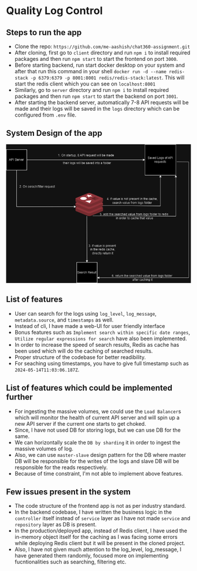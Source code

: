 
# Quality Log Control

## Steps to run the app
 - Clone the repo: `https://github.com/me-aashish/chat360-assignment.git`
 - After cloning, first go to `client` directory and run `npm i` to install required packages and then run `npm start` to start the frontend on port `3000`.
 - Before starting backend, run start docker desktop on your system and after that run this command in your shell `docker run -d --name redis-stack -p 6379:6379 -p 8001:8001 redis/redis-stack:latest`. This will start the redis client which you can see on `localhost:8001`
 - Similarly, go to `server` directory and run `npm i` to install required packages and then run `npm start` to start the backend on port `3001`.
 - After starting the backend server, automatically 7-8 API requests will be made and their logs will be saved in the `logs` directory which can be configured from `.env` file.

## System Design of the app
![System Design](https://github.com/me-aashish/chat360-assignment/blob/master/chat360_assignment_sd.drawio.png)

## List of features
- User can search for the logs using `log_level`, `log_message`, `metadata.source`, and `timestamps` as well.
- Instead of cli, I have made a web-UI for user friendly interface
- Bonus features such as `Implement search within specific date ranges`, `Utilize regular expressions for search` have also been implemented.
- In order to increase the speed of search results, Redis as cache has been used which will do the caching of searched results.
- Proper structure of the codebase for better readibility.
- For seaching using timestamps, you have to give full timestamp such as `2024-05-14T11:03:06.187Z`.

## List of features which could be implemented further
- For ingesting the massive volumes, we could use the `Load Balancer`s which will monitor the health of current API server and will spin up a new API server if the current one starts to get choked.
- Since, I have not used DB for storing logs, but we can use DB for the same.
- We can horizontally scale the `DB by sharding` it in order to ingest the massive volumes of log.
- Also, we can use `master-slave` design pattern for the DB where master DB will be responsible for the writes of the logs and slave DB will be responsible for the reads respectively.
- Because of time constraint, I'm not able to implement above features.

## Few issues present in the system
- The code structure of the frontend app is not as per industry standard.
- In the backend codebase, I have written the business logic in the `controller` itself  instead of `service` layer as I have not made `service` and `repository` layer as DB is present.
- In the production/deployed app, instead of Redis client, I have used the in-memory object itself for the caching as I was facing some errors while deploying Redis client but it will be present in the cloned project.
- Also, I have not given much attention to the log_level, log_message, I have generated them randomly, focused more on implementing fucntionalities such as searching, filtering etc. 




